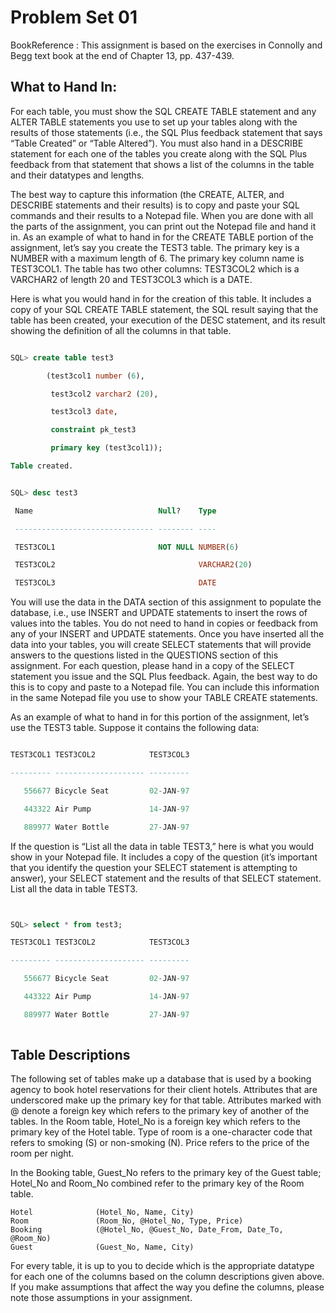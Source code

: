 
Problem Set 01
==============

BookReference : This assignment is based on the exercises in Connolly and Begg text book at the end of Chapter 13, pp. 437-439.

What to Hand In:
---------------

For each table, you must show the SQL CREATE TABLE statement and any ALTER TABLE statements you use to set up your tables along with the results of those statements (i.e., the SQL Plus feedback statement that says “Table Created” or “Table Altered”). You must also hand in a DESCRIBE statement for each one of the tables you create along with the SQL Plus feedback from that statement that shows a list of the columns in the table and their datatypes and lengths.

The best way to capture this information (the CREATE, ALTER, and DESCRIBE statements and their results) is to copy and paste your SQL commands and their results to a Notepad file. When you are done with all the parts of the assignment, you can print out the Notepad file and hand it in. As an example of what to hand in for the CREATE TABLE portion of the assignment, let’s say you create the TEST3 table. The primary key is a NUMBER with a maximum length of 6. The primary key column name is TEST3COL1. The table has two other columns: TEST3COL2 which is a VARCHAR2 of length 20 and TEST3COL3 which is a DATE.

Here is what you would hand in for the creation of this table. It includes a copy of your SQL CREATE TABLE statement, the SQL result saying that the table has been created, your execution of the DESC statement, and its result showing the definition of all the columns in that table.


```sql

SQL> create table test3

        (test3col1 number (6),

         test3col2 varchar2 (20),

         test3col3 date,

         constraint pk_test3

         primary key (test3col1));

Table created.

```


```sql

SQL> desc test3

 Name                            Null?    Type

 ------------------------------- -------- ----

 TEST3COL1                       NOT NULL NUMBER(6)

 TEST3COL2                                VARCHAR2(20)

 TEST3COL3                                DATE

```


You will use the data in the DATA section of this assignment to populate the database, i.e., use INSERT and UPDATE statements to insert the rows of values into the tables. You do not need to hand in copies or feedback from any of your INSERT and UPDATE statements. Once you have inserted all the data into your tables, you will create SELECT statements that will provide answers to the questions listed in the QUESTIONS section of this assignment. For each question, please hand in a copy of the SELECT statement you issue and the SQL Plus feedback. Again, the best way to do this is to copy and paste to a Notepad file. You can include this information in the same Notepad file you use to show your TABLE CREATE statements.

As an example of what to hand in for this portion of the assignment, let’s use the TEST3 table. Suppose it contains the following data:

```sql

TEST3COL1 TEST3COL2            TEST3COL3

--------- -------------------- ---------

   556677 Bicycle Seat         02-JAN-97

   443322 Air Pump             14-JAN-97

   889977 Water Bottle         27-JAN-97

```

If the question is “List all the data in table TEST3,” here is what you would show in your Notepad file. It includes a copy of the question (it’s important that you identify the question your SELECT statement is attempting to answer), your SELECT statement and the results of that SELECT statement. List all the data in table TEST3.

```sql


SQL> select * from test3;

TEST3COL1 TEST3COL2            TEST3COL3

--------- -------------------- ---------

   556677 Bicycle Seat         02-JAN-97

   443322 Air Pump             14-JAN-97

   889977 Water Bottle         27-JAN-97
   
```

Table Descriptions
-------------------

The following set of tables make up a database that is used by a booking agency to book hotel reservations for their client hotels. Attributes that are underscored make up the primary key for that table. Attributes marked with @ denote a foreign key which refers to the primary key of another of the tables. In the Room table, Hotel_No is a foreign key which refers to the primary key of the Hotel table. Type of room is a one-character code that refers to smoking (S) or non-smoking (N). Price refers to the price of the room per night.

In the Booking table, Guest_No refers to the primary key of the Guest table; Hotel_No and Room_No combined refer to the primary key of the Room table.

```
Hotel              (Hotel_No, Name, City)
Room               (Room_No, @Hotel_No, Type, Price)
Booking            (@Hotel_No, @Guest_No, Date_From, Date_To, @Room_No)
Guest              (Guest­_No, Name, City)
```

For every table, it is up to you to decide which is the appropriate datatype for each one of the columns based on the column descriptions given above. If you make assumptions that affect the way you define the columns, please note those assumptions in your assignment.
